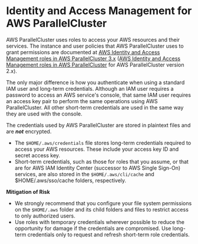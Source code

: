 # Identity and Access Management for AWS ParallelCluster<a name="security-iam"></a>

AWS ParallelCluster uses roles to access your AWS resources and their services\. The instance and user policies that AWS ParallelCluster uses to grant permissions are documented at [AWS Identity and Access Management roles in AWS ParallelCluster 3\.x](iam-roles-in-parallelcluster-v3.md) \([AWS Identity and Access Management roles in AWS ParallelCluster](iam.md) for AWS ParallelCluster version 2\.x\)\.

The only major difference is how you authenticate when using a standard IAM user and long\-term credentials\. Although an IAM user requires a password to access an AWS service's console, that same IAM user requires an access key pair to perform the same operations using AWS ParallelCluster\. All other short\-term credentials are used in the same way they are used with the console\.

The credentials used by AWS ParallelCluster are stored in plaintext files and are ***not*** encrypted\.
+ The `$HOME/.aws/credentials` file stores long\-term credentials required to access your AWS resources\. These include your access key ID and secret access key\. 
+ Short\-term credentials, such as those for roles that you assume, or that are for AWS IAM Identity Center \(successor to AWS Single Sign\-On\) services, are also stored in the `$HOME/.aws/cli/cache` and $HOME/\.aws/sso/cache folders, respectively\.

**Mitigation of Risk**
+ We strongly recommend that you configure your file system permissions on the `$HOME/.aws` folder and its child folders and files to restrict access to only authorized users\.
+ Use roles with temporary credentials wherever possible to reduce the opportunity for damage if the credentials are compromised\. Use long\-term credentials only to request and refresh short\-term role credentials\.
